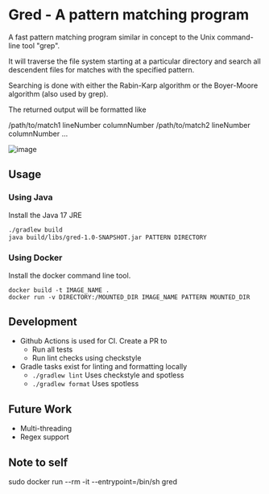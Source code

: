 # Gred - A pattern matching program
A fast pattern matching program similar in concept to the
Unix command-line tool "grep".

It will traverse the file system starting at a particular directory
and search all descendent files for matches with the specified pattern.

Searching is done with either the Rabin-Karp algorithm or the Boyer-Moore algorithm (also used by grep).

The returned output will be formatted like

/path/to/match1 lineNumber columnNumber
/path/to/match2 lineNumber columnNumber
...

![image](https://github.com/Pianomyn/gred/assets/61450295/ae0049a4-eac0-46dc-b34d-af1b4e26d09a)


## Usage
### Using Java
Install the Java 17 JRE
``` bash
./gradlew build
java build/libs/gred-1.0-SNAPSHOT.jar PATTERN DIRECTORY
```

### Using Docker
Install the docker command line tool.
```
docker build -t IMAGE_NAME .
docker run -v DIRECTORY:/MOUNTED_DIR IMAGE_NAME PATTERN MOUNTED_DIR
```

## Development
- Github Actions is used for CI. Create a PR to
    - Run all tests
    - Run lint checks using checkstyle
- Gradle tasks exist for linting and formatting locally
    - `./gradlew lint` Uses checkstyle and spotless
    - `./gradlew format` Uses spotless

## Future Work
- Multi-threading
- Regex support

## Note to self
sudo docker run --rm -it --entrypoint=/bin/sh gred
